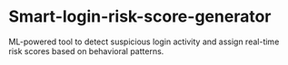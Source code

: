 # Smart-login-risk-score-generator
ML-powered tool to detect suspicious login activity and assign real-time risk scores based on behavioral patterns.
